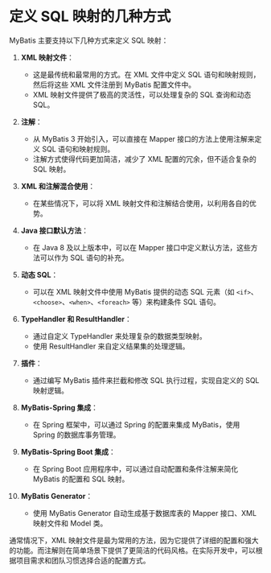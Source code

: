 # 定义 SQL 映射的几种方式

MyBatis 主要支持以下几种方式来定义 SQL 映射：

1. **XML 映射文件**：
   - 这是最传统和最常用的方式。在 XML 文件中定义 SQL 语句和映射规则，然后将这些 XML 文件注册到 MyBatis 配置文件中。
   - XML 映射文件提供了极高的灵活性，可以处理复杂的 SQL 查询和动态 SQL。

2. **注解**：
   - 从 MyBatis 3 开始引入，可以直接在 Mapper 接口的方法上使用注解来定义 SQL 语句和映射规则。
   - 注解方式使得代码更加简洁，减少了 XML 配置的冗余，但不适合复杂的 SQL 映射。

3. **XML 和注解混合使用**：
   - 在某些情况下，可以将 XML 映射文件和注解结合使用，以利用各自的优势。

4. **Java 接口默认方法**：
   - 在 Java 8 及以上版本中，可以在 Mapper 接口中定义默认方法，这些方法可以作为 SQL 语句的补充。

5. **动态 SQL**：
   - 可以在 XML 映射文件中使用 MyBatis 提供的动态 SQL 元素（如 `<if>`、`<choose>`、`<when>`、`<foreach>` 等）来构建条件 SQL 语句。

6. **TypeHandler 和 ResultHandler**：
   - 通过自定义 TypeHandler 来处理复杂的数据类型映射。
   - 使用 ResultHandler 来自定义结果集的处理逻辑。

7. **插件**：
   - 通过编写 MyBatis 插件来拦截和修改 SQL 执行过程，实现自定义的 SQL 映射逻辑。

8. **MyBatis-Spring 集成**：
   - 在 Spring 框架中，可以通过 Spring 的配置来集成 MyBatis，使用 Spring 的数据库事务管理。

9. **MyBatis-Spring Boot 集成**：
   - 在 Spring Boot 应用程序中，可以通过自动配置和条件注解来简化 MyBatis 的配置和 SQL 映射。

10. **MyBatis Generator**：
    - 使用 MyBatis Generator 自动生成基于数据库表的 Mapper 接口、XML 映射文件和 Model 类。

通常情况下，XML 映射文件是最为常用的方法，因为它提供了详细的配置和强大的功能。而注解则在简单场景下提供了更简洁的代码风格。在实际开发中，可以根据项目需求和团队习惯选择合适的配置方式。

